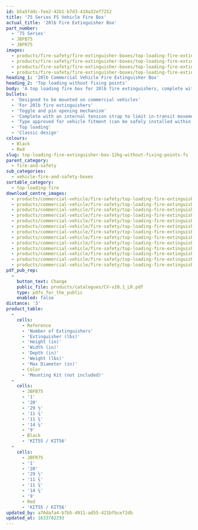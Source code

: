 ```yaml
---
id: b5a5fddc-fee2-42b1-b7d3-418a32ef7252
title: '75 Series FS Vehicle Fire Box'
actual_title: '20lb Fire Extinguisher Box'
part_number:
  - '75 Series'
  - JBFB75
  - JBFR75
images:
  - products/fire-safety/fire-extinguisher-boxes/top-loading-fire-extinguisher-boxes/75/images-lr/Product_Image_776x776_(518x518_focus_area)-JBFR75_01.jpg
  - products/fire-safety/fire-extinguisher-boxes/top-loading-fire-extinguisher-boxes/75/images-lr/Product_Image_776x776_(518x518_focus_area)-JBFR75_02.jpg
  - products/fire-safety/fire-extinguisher-boxes/top-loading-fire-extinguisher-boxes/75/images-lr/Product_Image_776x776_(518x518_focus_area)-JBFB75_01.jpg
  - products/fire-safety/fire-extinguisher-boxes/top-loading-fire-extinguisher-boxes/75/images-lr/Product_Image_776x776_(518x518_focus_area)-JBFB75_02.jpg
heading_1: '20lb Commercial Vehicle Fire Extinguisher Box'
heading_2: 'Top loading without fixing points'
body: 'A top loading fire box for 20lb fire extinguishers, complete with plastic toggle and pin for quick access in emergency situations. Designed to be mounted on vehicles.'
bullets:
  - 'Designed to be mounted on commercial vehicles'
  - 'For 20lb fire extinguishers'
  - 'Toggle and pin opening mechanism'
  - 'Complete with an internal tension strap to limit in-transit movement'
  - 'Type approved for vehicle fitment (can be safely installed within the side guard) in accordance with Regulation no. 73 (UN/ECE)'
  - 'Top loading'
  - 'Classic design'
colours:
  - Black
  - Red
slug: top-loading-fire-extinguisher-box-12kg-without-fixing-points-fs
parent_category:
  - fire-and-safety
sub_categories:
  - vehicle-fire-and-safety-boxes
sortable_category:
  - top-loading-fire
download_centre_images:
  - products/commercial-vehicle/fire-safety/top-loading-fire-extinguisher-boxes/75/images-hr/JBFB75_001.jpg
  - products/commercial-vehicle/fire-safety/top-loading-fire-extinguisher-boxes/75/images-hr/JBFB75_002.jpg
  - products/commercial-vehicle/fire-safety/top-loading-fire-extinguisher-boxes/75/images-hr/JBFB75_003.jpg
  - products/commercial-vehicle/fire-safety/top-loading-fire-extinguisher-boxes/75/images-hr/JBFB75_004.jpg
  - products/commercial-vehicle/fire-safety/top-loading-fire-extinguisher-boxes/75/images-hr/JBFB75_005.jpg
  - products/commercial-vehicle/fire-safety/top-loading-fire-extinguisher-boxes/75/images-hr/JBFB75_006.jpg
  - products/commercial-vehicle/fire-safety/top-loading-fire-extinguisher-boxes/75/images-hr/JBFR75_001.jpg
  - products/commercial-vehicle/fire-safety/top-loading-fire-extinguisher-boxes/75/images-hr/JBFR75_002.jpg
  - products/commercial-vehicle/fire-safety/top-loading-fire-extinguisher-boxes/75/images-hr/JBFR75_003.jpg
  - products/commercial-vehicle/fire-safety/top-loading-fire-extinguisher-boxes/75/images-hr/JBFR75_004.jpg
  - products/commercial-vehicle/fire-safety/top-loading-fire-extinguisher-boxes/75/images-hr/JBFR75_005.jpg
  - products/commercial-vehicle/fire-safety/top-loading-fire-extinguisher-boxes/75/images-hr/JBFR75_006.jpg
  - products/commercial-vehicle/fire-safety/top-loading-fire-extinguisher-boxes/75/images-hr/JBFR75_03.jpg
pdf_pub_rep:
  -
    button_text: Change
    public_file: products/catalogues/CV-v20.1_LR.pdf
    type: pdfs_for_the_public
    enabled: false
distance: '3'
product_table:
  -
    cells:
      - Reference
      - 'Number of Extinguishers'
      - 'Extinguisher (lbs)'
      - 'Height (in)'
      - 'Width (in)'
      - 'Depth (in)'
      - 'Weight (lbs)'
      - 'Max Diameter (in)'
      - Color
      - 'Mounting Kit (not included)'
  -
    cells:
      - JBFB75
      - '1'
      - '20'
      - '29 ½'
      - '11 ¾'
      - '11 ¾'
      - '14 ¼'
      - '9'
      - Black
      - 'KIT55 / KIT56'
  -
    cells:
      - JBFR75
      - '1'
      - '20'
      - '29 ½'
      - '11 ¾'
      - '11 ¾'
      - '14 ¼'
      - '9'
      - Red
      - 'KIT55 / KIT56'
updated_by: a76dafa4-b7b5-4911-ad55-421bfbcef2db
updated_at: 1633702293
---
```

